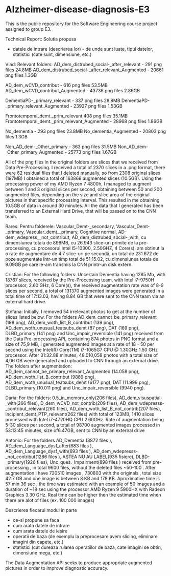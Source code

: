 # Alzheimer-disease-diagnosis-E3
This is the public repository for the Software Engineering course project assigned to group E3.


Technical Report:
Solutia propusa
- datele de intrare (descrierea lor) - de unde sunt luate, tipul datelor, statistici (cate sunt, dimensiune, etc.)

Vlad:
Relevant folders:
AD_dem_distrubed_social-_after_relevant - 291 png files 24.8MB
AD_dem_distrubed_social-_after_relevant_Augmented - 20661 png files 1.3GB

AD_dem_wCVD_contribut - 616 png files 53.5MB
AD_dem_wCVD_contribut_Augmented - 43736 png files 2.86GB

DementiaPD-_primary_relevant - 337 png files 28.8MB
DementiaPD-_primary_relevant_Augmented - 23927 png files 1.53GB

Frontotemporal_demt._prim_relevant 408 png files 35.1MB
Frontotemporal_demt._prim_relevant_Augmented - 28968 png files 1.86GB

No_dementia - 293 png files 23.8MB
No_dementia_Augmented - 20803 png files 1.3GB

Non_AD_dem-_Other_primary - 363 png files 31.5MB
Non_AD_dem-_Other_primary_Augmented - 25773 png files 1.67GB

All of the png files in the original folders are slices that we received from Data Pre-Processing.
I received a total of 2370 slices in a .png format, there were 62 residual files that I deleted manually, so from 2308 original slices  (197MB) I obtained a total of 163868 augmented slices (10.5GB).
Using the processing power of my AMD Ryzen 7 4800h, I managed to augment between 1 and 3 original slices per second, obtaining between 50 and 200 augmented files, depending on the size and slice area of the original pictures in that specific processing interval.
This resulted in me obtaining 10.5GB of data in around 30 minutes.
All the data that I generated has been transferred to an External Hard Drive, that will be passed on to the CNN team.


Rares:
Pentru folderele: Vascular_Demt-_secondary, Vascular_Demt-_primary, Vascular_demt__primary, Cognitive normal, AD-dem_wdepress__not_contribut, AD_dem_distrubed_social-_with, cu dimensiunea totala de 898MB, cu 26.943 slice-uri primite de la pre-processing, cu procesorul Intel I5-10300, 2.50GHZ, 4 Core(s), am obtinut la o rate de augmentare de 4.7 slice-uri pe secundă, un total de 231.672 de poze augmentate într-un timp total de 51:15.02, cu dimensiunea totala de 9.09GB pe care le-am transmis la CNN printr-un disk extern.

Cristian:
For the following folders: Uncertain Dementia having 1285 Mb, with 18767 slices, received by the Pre-Processing team, with Intel i7-9750H processor, 2.60 GHz, 6 Core(s), the received augmentation rate was of 8-9 slices per second, a total of 131370 augmented images were generated in a total time of 17:13.03, having 8.84 GB that were sent to the CNN team via an external hard drive.

Ștefana:
Initially, I removed 54 irrelevant photos to get at the number of slices listed below.
For the folders AD_dem_cannot_be_primary_relevant (198 png), AD_dem_woth_list_B_contribut (139 png), AD_dem_woth_unusual_featsubs_demt (87 png), DAT (169 png), DLBD_primary (141 png) and Unc_impair_reversible (141 png) received from the Data Pre-processing API, containing 874 photos in PNG format and a size of 75,9 MB, I generated augmented images at a rate of 18 - 50 per second using the Intel(R) Core(TM) i7-1065G7 CPU @ 1.30GHz 1.50 GHz processor.
After 31:32.88 minutes, 48.010,058 photos with a total size of 4,06 GB were generated and uploaded to CNN through an external drive.
The folders after augmentation: AD_dem_cannot_be_primary_relevant_Augmented (14.058 png), AD_dem_woth_list_B_contribut (9869 png), AD_dem_woth_unusual_featsubs_demt (6177 png), DAT (11.999 png), DLBD_primary (10.011 png) and Unc_impair_reversible (9940 png).

Daria:
For the folders:
0.5_in_memory_only(206 files), AD_dem_visuspatial-_with(266 files), D_dem_wCVD_not_contrib(209 files), AD_dem_wdepresss-_contribut_relevant(260 files), AD_dem_woth_list_B_not_contrib(207 files), Incipient_demt_PTP_relevant(262 files)
with total of 123MB, 1410 slices processed with Intel i7-4720HQ CPU 2.60GHz. Rate of augmentation being 5-30 slices per second, a total of 98700 augmented images processed in 53:13:45 minutes, size of6.47GB, sent to CNN by an external drive 

Antonio:
For the folders AD_Dementia (3872 files ), AD_dem_Language_dysf_after(683 files ), AD_dem_Language_dysf_with(693 files ),  AD_dem_wdepresss-_not_contribut(1286  files ), ASTEA  NU AU LABEL(935 fisiere), DLBD-_primary(1926 files), Unc_ques._Impairment(898 files ) received from pre-processing , in total 9600 files, without the deleted files  ~50-100 . After augmentation i have 720510 images , 730803 with the originals , total size 42.7 GB and one image is between 8 KB and 178 KB. Aproximative time is 57 min 36 sec , the time was estimated with an example of  50 images and a duration of ~18 sec using the processor AMD Ryzen 9 5900HX with Radeon Graphics 3.30 GHz.
Real time can be higher then the estimated time when there are alot of files (ex. 100 000 images)







Descrierea fiecarui modul in parte
- ce-si propune sa faca
- cum arata datele de intrare
- cum arata datele de iesire
- operatii de baza (de exemplu la preprocesare avem slicing, eliminare imagini din capete, etc.)
- statistici (cat dureaza rularea operatiilor de baza, cate imagini se obtin, dimensiune mega, etc.)

The Data Augmentation API seeks to produce appropriate augmented pictures in order to improve diagnostic accuracy.


